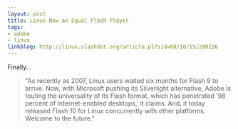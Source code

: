 ```yaml
---
layout: post
title: Linux Now an Equal Flash Player
tags:
- adobe
- linux
linkblog: http://linux.slashdot.org/article.pl?sid=08/10/15/200226
---
```


Finally...

> "As recently as 2007, Linux users waited six months for Flash 9 to arrive. Now, with Microsoft pushing its
> Silverlight alternative, Adobe is touting the universality of its Flash format, which has penetrated '98 percent of
> Internet-enabled desktops,' it claims. And, it today released Flash 10 for Linux concurrently with other platforms.
> Welcome to the future."
